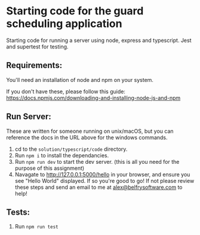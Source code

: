 # Starting code for the guard scheduling application

Starting code for running a server using node, express and typescript. Jest and supertest for testing.

## Requirements:

You'll need an installation of node and npm on your system.

If you don't have these, please follow this guide: https://docs.npmjs.com/downloading-and-installing-node-js-and-npm

## Run Server:

These are written for someone running on unix/macOS, but you can reference the docs in the URL above for the windows commands.

1. cd to the `solution/typescript/code` directory.
2. Run `npm i` to install the dependancies.
3. Run `npm run dev` to start the dev server. (this is all you need for the purpose of this assignment)
4. Navagate to http://127.0.0.1:5000/hello in your browser, and ensure you see "Hello World" displayed. If so you're good to go! If not please review these steps and send an email to me at alex@belfrysoftware.com to help!


## Tests:

1. Run `npm run test`